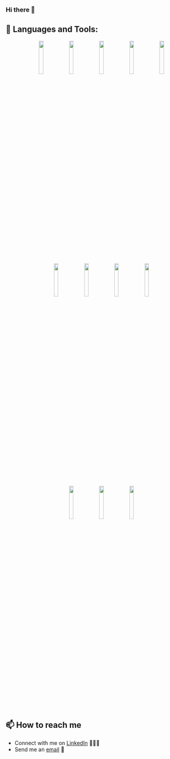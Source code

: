 ### Hi there 👋


## 🧰 Languages and Tools:

<p align="center">
<img width="15%" src="https://www.vectorlogo.zone/logos/java/java-ar21.svg" />
<img width="15%" src="https://www.vectorlogo.zone/logos/github/github-ar21.svg" />
<img width="15%" src="https://www.vectorlogo.zone/logos/git-scm/git-scm-ar21.svg" />
<img width="15%" src="https://www.vectorlogo.zone/logos/hibernate/hibernate-ar21.svg" />
<img width="15%" src="https://www.vectorlogo.zone/logos/gradle/gradle-ar21.svg" />
<br>
<img width="15%" src="https://upload.vectorlogo.zone/logos/mockito/images/36c60459-46b2-46dd-87b7-5ed157df95d4.svg" />
<img width="15%" src="https://upload.vectorlogo.zone/logos/liquibase/images/bd2ff83d-5758-4629-ad54-b1de6f15c7c1.svg" />
<img width="15%" src="https://www.vectorlogo.zone/logos/mysql/mysql-ar21.svg" />
<img width="15%" src="https://upload.vectorlogo.zone/logos/apache_maven/images/bf250be6-ab7f-4191-b421-8d0acb1dc6e4.svg" />
<br>
<img width="15%" src="https://www.vectorlogo.zone/logos/apache_tomcat/apache_tomcat-ar21.svg" />
<img width="15%" src="https://www.vectorlogo.zone/logos/postgresql/postgresql-ar21.svg" />
<img width="15%" src="https://www.vectorlogo.zone/logos/jenkins/jenkins-ar21.svg" />
</p>

## 📫 How to reach me

- Connect with me on [LinkedIn](https://www.linkedin.com/in/oxana-peregud/) 👨🏻‍💻
- Send me an [email](mailto:ox.peregud@gmail.com) 📧
